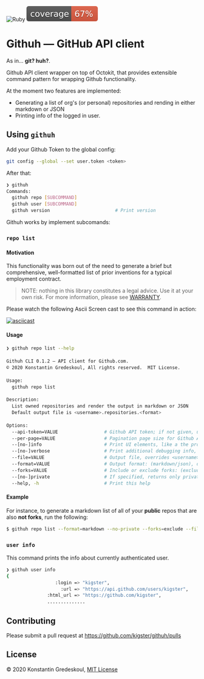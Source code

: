 ![Ruby](https://github.com/kigster/githuh/workflows/Ruby/badge.svg)
![Coverage](docs/img/coverage.svg)

# Githuh — GitHub API client

As in... **git? huh?**.

Github API client wrapper on top of Octokit, that provides extensible command pattern for wrapping Github functionality.

At the moment two features are implemented:

 * Generating a list of org's (or personal) repositories and rending in either markdown or JSON
 * Printing info of the logged in user.

## Using `githuh`

Add your Github Token to the global config:

```bash
git config --global --set user.token <token>
```

After that:

```bash
❯ githuh
Commands:
  githuh repo [SUBCOMMAND]
  githuh user [SUBCOMMAND]
  githuh version                        # Print version
```

Githuh works by implement subcomands:

### `repo list`

#### Motivation 

This functionality was born out of the need to generate a brief but comprehensive, well-formatted list of prior inventions for a typical employment contract. 

> NOTE: nothing in this library constitutes a legal advice. Use it at your own risk. For more information, please see [WARRANTY](WARANTY.md).

Please watch the following Ascii Screen cast to see this command in action: 

[![asciicast](https://asciinema.org/a/CW8NbYfu9RsifQJVU6tKRtRkU.svg)](https://asciinema.org/a/CW8NbYfu9RsifQJVU6tKRtRkU)

#### Usage

```bash
❯ githuh repo list --help

Githuh CLI 0.1.2 — API client for Github.com.
© 2020 Konstantin Gredeskoul, All rights reserved.  MIT License.

Usage:
  githuh repo list

Description:
  List owned repositories and render the output in markdown or JSON
  Default output file is <username>.repositories.<format>

Options:
  --api-token=VALUE               	# Github API token; if not given, user.token is read from ~/.gitconfig
  --per-page=VALUE                	# Pagination page size for Github API, default: 20
  --[no-]info                     	# Print UI elements, like a the progress bar, default: true
  --[no-]verbose                  	# Print additional debugging info, default: false
  --file=VALUE                    	# Output file, overrides <username>.repositories.<format>
  --format=VALUE                  	# Output format: (markdown/json), default: "markdown"
  --forks=VALUE                   	# Include or exclude forks: (exclude/include/only), default: "exclude"
  --[no-]private                  	# If specified, returns only private repos for true, public for false
  --help, -h                      	# Print this help
```

#### Example

For instance, to generate a markdown list of all of your **public** repos that are also **not forks**, run the following:

```bash
$ githuh repo list --format=markdown --no-private --forks=exclude --file=repos.md
```

### `user info`

This command prints the info about currently authenticated user.

```bash
❯ githuh user info
{
                  :login => "kigster",
                    :url => "https://api.github.com/users/kigster",
               :html_url => "https://github.com/kigster",
               ..............

```

## Contributing

Please submit a pull request at https://github.com/kigster/githuh/pulls

##  License

&copy; 2020 Konstantin Gredeskoul, [MIT License](LICENSE)

